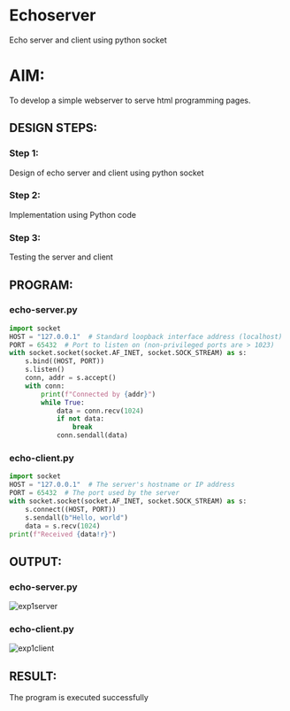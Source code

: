 # Echoserver
Echo server and client using python socket

# AIM:

To develop a simple webserver to serve html programming pages.

## DESIGN STEPS:

### Step 1:

Design of echo server and client using python socket

### Step 2:

Implementation using Python code

### Step 3:

Testing the server and client 

## PROGRAM:
### echo-server.py
```py
import socket
HOST = "127.0.0.1"  # Standard loopback interface address (localhost)
PORT = 65432  # Port to listen on (non-privileged ports are > 1023)
with socket.socket(socket.AF_INET, socket.SOCK_STREAM) as s:
    s.bind((HOST, PORT))
    s.listen()
    conn, addr = s.accept()
    with conn:
        print(f"Connected by {addr}")
        while True:
            data = conn.recv(1024)
            if not data:
                break
            conn.sendall(data)
```
### echo-client.py
```py
import socket
HOST = "127.0.0.1"  # The server's hostname or IP address
PORT = 65432  # The port used by the server
with socket.socket(socket.AF_INET, socket.SOCK_STREAM) as s:
    s.connect((HOST, PORT))
    s.sendall(b"Hello, world")
    data = s.recv(1024)
print(f"Received {data!r}")
```

## OUTPUT:
### echo-server.py

![exp1server](https://github.com/Skanthasishanth/Ethicka-Hacking-Techniques---19CS417-/assets/118298456/541a8afe-b8f8-4db1-ac47-edcc624658cd)

### echo-client.py

![exp1client](https://github.com/Skanthasishanth/Ethicka-Hacking-Techniques---19CS417-/assets/118298456/b5e528fb-a33b-4b0c-b8aa-616626758989)


## RESULT:
The program is executed successfully
